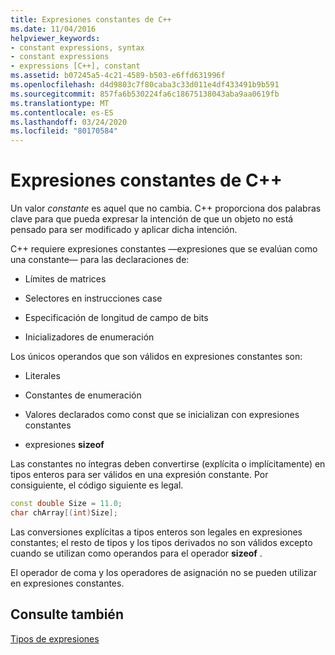 ```yaml
---
title: Expresiones constantes de C++
ms.date: 11/04/2016
helpviewer_keywords:
- constant expressions, syntax
- constant expressions
- expressions [C++], constant
ms.assetid: b07245a5-4c21-4589-b503-e6ffd631996f
ms.openlocfilehash: d4d9803c7f80caba3c33d011e4df433491b9b591
ms.sourcegitcommit: 857fa6b530224fa6c18675138043aba9aa0619fb
ms.translationtype: MT
ms.contentlocale: es-ES
ms.lasthandoff: 03/24/2020
ms.locfileid: "80170584"
---
```

# <a name="c-constant-expressions"></a>Expresiones constantes de C++

Un valor *constante* es aquel que no cambia. C++ proporciona dos palabras clave para que pueda expresar la intención de que un objeto no está pensado para ser modificado y aplicar dicha intención.

C++ requiere expresiones constantes —expresiones que se evalúan como una constante— para las declaraciones de:

- Límites de matrices

- Selectores en instrucciones case

- Especificación de longitud de campo de bits

- Inicializadores de enumeración

Los únicos operandos que son válidos en expresiones constantes son:

- Literales

- Constantes de enumeración

- Valores declarados como const que se inicializan con expresiones constantes

- expresiones **sizeof**

Las constantes no íntegras deben convertirse (explícita o implícitamente) en tipos enteros para ser válidos en una expresión constante. Por consiguiente, el código siguiente es legal.

```cpp
const double Size = 11.0;
char chArray[(int)Size];
```

Las conversiones explícitas a tipos enteros son legales en expresiones constantes; el resto de tipos y los tipos derivados no son válidos excepto cuando se utilizan como operandos para el operador **sizeof** .

El operador de coma y los operadores de asignación no se pueden utilizar en expresiones constantes.

## <a name="see-also"></a>Consulte también

[Tipos de expresiones](../cpp/types-of-expressions.md)
